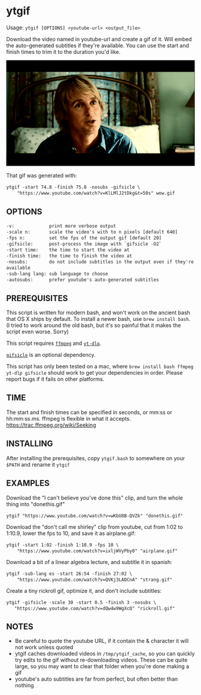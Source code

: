 # ytgif

Usage: `ytgif [OPTIONS] <youtube-url> <output_file>`

Download the video named in youtube-url and create a gif of it. Will embed the auto-generated subtitles if they're available. You can use the start and finish times to trim it to the duration you'd like.

![](https://github.com/llimllib/ytgif/blob/main/wow.gif?raw=true)

That gif was generated with:

```shell
ytgif -start 74.8 -finish 75.8 -nosubs -gifsicle \
    "https://www.youtube.com/watch?v=KlLMlJ2tDkg&t=50s" wow.gif
```

## OPTIONS

```
-v:             print more verbose output
-scale n:       scale the video's with to n pixels [default 640]
-fps n:         set the fps of the output gif [default 20]
-gifsicle:      post-process the image with `gifsicle -O2`
-start time:    the time to start the video at
-finish time:   the time to finish the video at
-nosubs:        do not include subtitles in the output even if they're available
-sub-lang lang: sub language to choose
-autosubs:      prefer youtube's auto-generated subtitles
```

## PREREQUISITES

This script is written for modern bash, and won't work on the ancient bash that OS X ships by default. To install a newer bash, use `brew install bash`. (I tried to work around the old bash, but it's so painful that it makes the script even worse. Sorry)

This script requires [`ffmpeg`](https://ffmpeg.org/) and [`yt-dlp`](https://github.com/yt-dlp/yt-dlp).

[`gifsicle`](https://www.lcdf.org/gifsicle/) is an optional dependency.

This script has only been tested on a mac, where `brew install bash ffmpeg yt-dlp gifsicle` should work to get your dependencies in order. Please report bugs if it fails on other platforms.

## TIME

The start and finish times can be specified in seconds, or mm:ss or hh:mm:ss.ms. ffmpeg is flexible in what it accepts. https://trac.ffmpeg.org/wiki/Seeking

## INSTALLING

After installing the prerequisites, copy `ytgif.bash` to somewhere on your `$PATH` and rename it `ytgif`

## EXAMPLES

Download the "I can't believe you've done this" clip, and turn the whole thing into "donethis.gif"

    ytgif "https://www.youtube.com/watch?v=wKbU8B-QVZk" "donethis.gif"

Download the "don't call me shirley" clip from youtube, cut from 1:02 to 1:10.9, lower the fps to 10, and save it as airplane.gif:

    ytgif -start 1:02 -finish 1:10.9 -fps 10 \
        "https://www.youtube.com/watch?v=ixljWVyPby0" "airplane.gif"

Download a bit of a linear algebra lecture, and subtitle it in spanish:

    ytgif -sub-lang es -start 26:54 -finish 27:02 \
        "https://www.youtube.com/watch?v=QVKj3LADCnA" "strang.gif"

Create a tiny rickroll gif, optimize it, and don't include subtitles:

    ytgif -gifsicle -scale 30 -start 0.5 -finish 3 -nosubs \
       "https://www.youtube.com/watch?v=dQw4w9WgXcQ" "rickroll.gif"

## NOTES

- Be careful to quote the youtube URL, if it contain the & character it will not work unless quoted
- ytgif caches downloaded videos in `/tmp/ytgif_cache`, so you can quickly try edits to the gif without re-downloading videos. These can be quite large, so you may want to clear that folder when you're done making a gif
- youtube's auto subtitles are far from perfect, but often better than nothing
